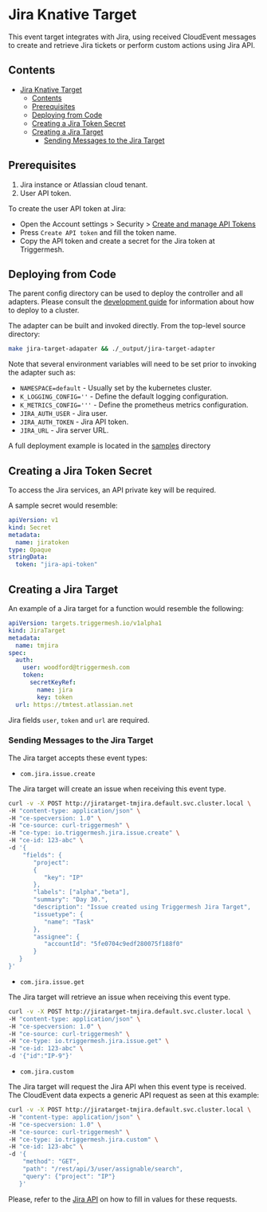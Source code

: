 # Jira Knative Target

This event target integrates with Jira, using received CloudEvent messages to
create and retrieve Jira tickets or perform custom actions using Jira API.

## Contents

- [Jira Knative Target](#jira-knative-target)
  - [Contents](#contents)
  - [Prerequisites](#prerequisites)
  - [Deploying from Code](#deploying-from-code)
  - [Creating a Jira Token Secret](#creating-a-jira-token-secret)
  - [Creating a Jira Target](#creating-a-jira-target)
    - [Sending Messages to the Jira Target](#sending-messages-to-the-jira-target)

## Prerequisites

1. Jira instance or Atlassian cloud tenant.
1. User API token.

To create the user API token at Jira:

- Open the Account settings > Security > [Create and manage API Tokens](https://id.atlassian.com/manage-profile/security/api-tokens)
- Press `Create API token` and fill the token name.
- Copy the API token and create a secret for the Jira token at Triggermesh.
## Deploying from Code

The parent config directory can be used to deploy the controller and all adapters. Please consult the [development guide](../DEVELOPMENT.md) for information about how to deploy to a cluster.

The adapter can be built and invoked directly.  From the top-level source directory:

```sh
make jira-target-adapater && ./_output/jira-target-adapter
```

Note that several environment variables will need to be set prior to invoking the adapter such as:

  - `NAMESPACE=default`          - Usually set by the kubernetes cluster.
  - `K_LOGGING_CONFIG=''`        - Define the default logging configuration.
  - `K_METRICS_CONFIG='''`       - Define the prometheus metrics configuration.
  - `JIRA_AUTH_USER`             - Jira user.
  - `JIRA_AUTH_TOKEN`            - Jira API token.
  - `JIRA_URL`                   - Jira server URL.

A full deployment example is located in the [samples](../samples/jira) directory

## Creating a Jira Token Secret

To access the Jira services, an API private key will be required.

A sample secret would resemble:

```yaml
apiVersion: v1
kind: Secret
metadata:
  name: jiratoken
type: Opaque
stringData:
  token: "jira-api-token"
```

## Creating a Jira Target

An example of a Jira target for a function would resemble the following:

```yaml
apiVersion: targets.triggermesh.io/v1alpha1
kind: JiraTarget
metadata:
  name: tmjira
spec:
  auth:
    user: woodford@triggermesh.com
    token:
      secretKeyRef:
        name: jira
        key: token
  url: https://tmtest.atlassian.net
```

Jira fields `user`, `token` and `url` are required.

### Sending Messages to the Jira Target

The Jira target accepts these event types:

- `com.jira.issue.create`

The Jira target will create an issue when receiving this event type.

```sh
curl -v -X POST http://jiratarget-tmjira.default.svc.cluster.local \
-H "content-type: application/json" \
-H "ce-specversion: 1.0" \
-H "ce-source: curl-triggermesh" \
-H "ce-type: io.triggermesh.jira.issue.create" \
-H "ce-id: 123-abc" \
-d '{
    "fields": {
       "project":
       {
          "key": "IP"
       },
       "labels": ["alpha","beta"],
       "summary": "Day 30.",
       "description": "Issue created using Triggermesh Jira Target",
       "issuetype": {
          "name": "Task"
       },
       "assignee": {
          "accountId": "5fe0704c9edf280075f188f0"
       }
   }
}'
```

- `com.jira.issue.get`

The Jira target will retrieve an issue when receiving this event type.

```sh
curl -v -X POST http://jiratarget-tmjira.default.svc.cluster.local \
-H "content-type: application/json" \
-H "ce-specversion: 1.0" \
-H "ce-source: curl-triggermesh" \
-H "ce-type: io.triggermesh.jira.issue.get" \
-H "ce-id: 123-abc" \
-d '{"id":"IP-9"}'
```

- `com.jira.custom`

The Jira target will request the Jira API when this event type is received. The CloudEvent data expects a generic API request as seen at this example:

```sh
curl -v -X POST http://jiratarget-tmjira.default.svc.cluster.local \
-H "content-type: application/json" \
-H "ce-specversion: 1.0" \
-H "ce-source: curl-triggermesh" \
-H "ce-type: io.triggermesh.jira.custom" \
-H "ce-id: 123-abc" \
-d '{
    "method": "GET",
    "path": "/rest/api/3/user/assignable/search",
    "query": {"project": "IP"}
   }'
```

Please, refer to the [Jira API](https://developer.atlassian.com/cloud/jira/software/rest/intro/) on how to fill in values for these requests.

